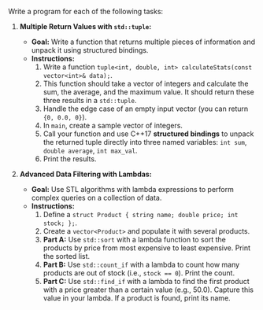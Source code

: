 Write a program for each of the following tasks:

1.  **Multiple Return Values with `std::tuple`:**

    - **Goal:** Write a function that returns multiple pieces of information and unpack it using structured bindings.
    - **Instructions:**
      1.  Write a function `tuple<int, double, int> calculateStats(const vector<int>& data);`.
      2.  This function should take a vector of integers and calculate the sum, the average, and the maximum value. It should return these three results in a `std::tuple`.
      3.  Handle the edge case of an empty input vector (you can return `{0, 0.0, 0}`).
      4.  In `main`, create a sample vector of integers.
      5.  Call your function and use C++17 **structured bindings** to unpack the returned tuple directly into three named variables: `int sum`, `double average`, `int max_val`.
      6.  Print the results.

2.  **Advanced Data Filtering with Lambdas:**
    - **Goal:** Use STL algorithms with lambda expressions to perform complex queries on a collection of data.
    - **Instructions:**
      1.  Define a `struct Product { string name; double price; int stock; };`.
      2.  Create a `vector<Product>` and populate it with several products.
      3.  **Part A:** Use `std::sort` with a lambda function to sort the products by price from most expensive to least expensive. Print the sorted list.
      4.  **Part B:** Use `std::count_if` with a lambda to count how many products are out of stock (i.e., `stock == 0`). Print the count.
      5.  **Part C:** Use `std::find_if` with a lambda to find the first product with a price greater than a certain value (e.g., 50.0). Capture this value in your lambda. If a product is found, print its name.
